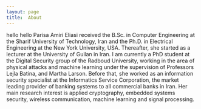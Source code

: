 ```yaml
---
layout: page
title:  About
---
```

hello hello Parisa Amiri Eliasi received the B.Sc. in Computer Engineering at the Sharif University of Technology, Iran and the Ph.D. in Electrical Engineering at the New York University, USA. Thereafter, she started as a lecturer at the University of Guilan in Iran. 
I am currently a PhD student at the Digital Security group of the Radboud University, working in the area of physical attacks and machine learning under the supervision of Professors Lejla Batina, and Martha Larson. Before that, she worked as an information security specialist at the Informatics Service Corporation, the market leading provider of banking systems to all commercial banks in Iran.
Her main research interest is applied cryptography, embedded systems security, wireless communication, machine learning and signal processing.



